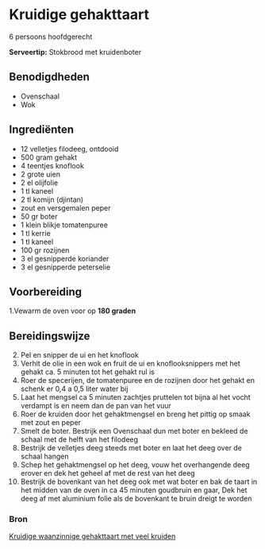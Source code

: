 # Kruidige gehakttaart

6 persoons hoofdgerecht

**Serveertip:** Stokbrood met kruidenboter

## Benodigdheden

- Ovenschaal
- Wok

## Ingrediënten

- 12 velletjes filodeeg, ontdooid
- 500 gram gehakt
- 4 teentjes knoflook
- 2 grote uien
- 2 el olijfolie
- 1 tl kaneel
- 2 tl komijn (djintan)
- zout en versgemalen peper
- 50 gr boter
- 1 klein blikje tomatenpuree
- 1 tl kerrie
- 1 tl kaneel
- 100 gr rozijnen
- 3 el gesnipperde koriander
- 3 el gesnipperde peterselie

## Voorbereiding

1.Vewarm de oven voor op **180 graden**

## Bereidingswijze

2. Pel en snipper de ui en het knoflook
3. Verhit de olie in een wok en fruit de ui en knoflooksnippers met het gehakt ca. 5 minuten tot het gehakt rul is
4. Roer de specerijen, de tomatenpuree en de rozijnen door het gehakt en schenk er 0,4 a 0,5 liter water bij
5. Laat het mengsel ca 5 minuten zachtjes pruttelen tot bijna al het vocht verdampt is en neem dan de pan van het vuur
6. Roer de kruiden door het gehaktmengsel en breng het pittig op smaak met zout en peper
7. Smelt de boter. Bestrijk een Ovenschaal dun met boter en bekleed de schaal met de helft van het filodeeg
8. Bestrijk de velletjes deeg steeds met boter en laat het deeg over de schaal hangen
9. Schep het gehaktmengsel op het deeg, vouw het overhangende deeg erover en dek het geheel af met de rest van het deeg
10. Bestrijk de bovenkant van het deeg ook met wat boter en bak de taart in het midden van de oven in ca 45 minuten goudbruin en gaar, Dek het deeg af met aluminium folie als de bovenkant te bruin dreigt te worden

### Bron

[Kruidige waanzinnige gehakttaart met veel kruiden](https://www.smulweb.nl/recepten/1139123/Kruidige-waanzinnige-gehakttaart-met-veel-kruiden)